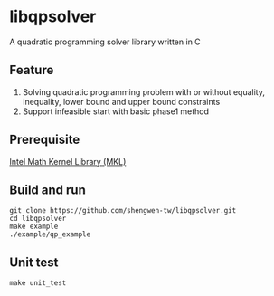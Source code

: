 # libqpsolver

A quadratic programming solver library written in C

## Feature

1. Solving quadratic programming problem with or without equality, inequality, lower bound and upper bound constraints
2. Support infeasible start with basic phase1 method

## Prerequisite

[Intel Math Kernel Library (MKL)](https://software.intel.com/content/www/us/en/develop/tools/performance-libraries.html)

## Build and run

```
git clone https://github.com/shengwen-tw/libqpsolver.git
cd libqpsolver
make example
./example/qp_example
```

## Unit test

```
make unit_test
```
